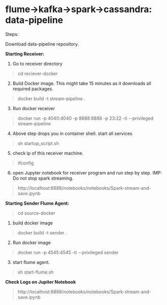 # flume->kafka->spark->cassandra: data-pipeline

Steps:

 Download data-pipeline repository.

**Starting Receiver:**

1. Go to receiver directory

>  cd reciever-docker

 2. Build Docker image. This might take 15 minutes as it downloads all required packages.

>  docker build  -t stream-pipeline .

3. Run docker receiver

> docker run -p 4040:4040 -p 8888:8888 -p 23:22 -ti --privileged stream-pipeline

4. Above step drops you in container shell. start all services

> 	sh startup_script.sh
5. check ip of this receiver machine.
>    ifconfig

6.  open Jupyter notebook for receiver program and run step by step. 
    IMP: Do not stop spark streaming. 
 

>  http://localhost:8888/notebooks/notebooks/Spark-stream-and-save.ipynb

**Starting Sender Flume Agent:**

> cd source-docker

1. build docker image

> docker build -t sender .

2. Run docker image

> docker run -p 4545:4545 -ti --privileged sender

3. start flume agent.

> sh start-flume.sh <ip of reciever>



**Check Logs on Jupiter Notebook**

>  http://localhost:8888/notebooks/notebooks/Spark-stream-and-save.ipynb



